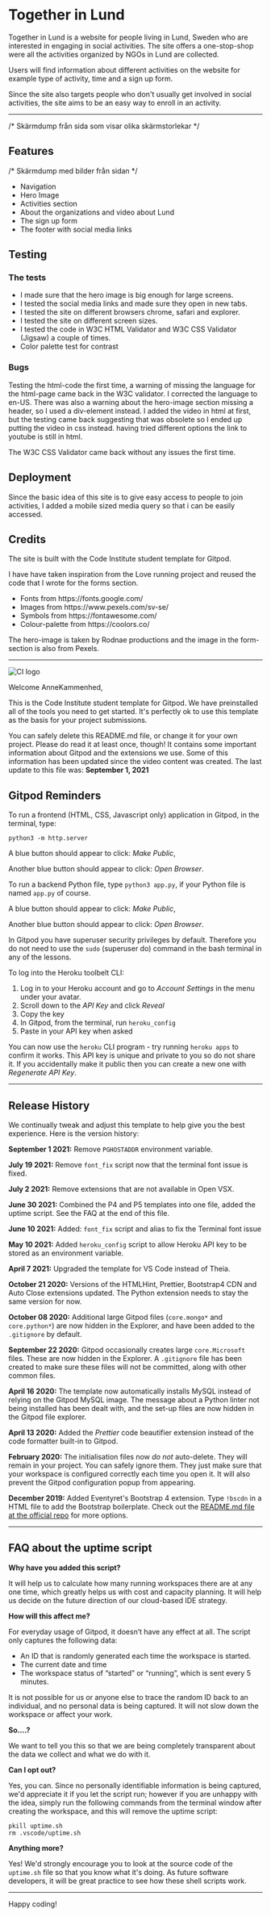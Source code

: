<h1>Together in Lund</h1>

Together in Lund is a website for people living in Lund, Sweden who are interested in engaging in social activities. The site offers a one-stop-shop were all the activities organized by NGOs in Lund are collected. 

Users will find information about different activities on the website for example type of activity, time and a sign up form. 

Since the site also targets people who don't usually get involved in social activities, the site aims to be an easy way to enroll in an activity. 
_________________________

/* Skärmdump från sida som visar olika skärmstorlekar */

<h2>Features</h2>

/* Skärmdump med bilder från sidan */

<ul>
<li>Navigation</li>
<li>Hero Image</li>
<li>Activities section</li>
<li>About the organizations and video about Lund</li>
<li>The sign up form</li>
<li>The footer with social media links</li>
</ul>

<h2>Testing</h2>
<h3>The tests</h3>


<ul>
<li>I made sure that the hero image is big enough for large screens.</li>
<li>I tested the social media links and made sure they open in new tabs.</li>
<li>I tested the site on different browsers chrome, safari and explorer.</li>
<li>I tested the site on different screen sizes.</li>
<li>I tested the code in W3C HTML Validator and W3C CSS Validator (Jigsaw) a couple of times.</li>
<li>Color palette test for contrast</li>
</ul>

<h3>Bugs</h3>
Testing the html-code the first time, a warning of missing the language for the html-page came back in the W3C validator. I corrected the language to en-US. There was also a warning about the hero-image section missing a header, so I used a div-element instead. I added the video in html at first, but the testing came back suggesting that was obsolete so I ended up putting the video in css instead. having tried different options the link to youtube is still in html.

The W3C CSS Validator came back without any issues the first time. 


<h2>Deployment</h2>
Since the basic idea of this site is to give easy access to people to join activities, I added a mobile sized media query so that i can be easily accessed.


<h2>Credits</h2>
The site is built with the Code Institute student template for Gitpod. 

I have have taken inspiration from the Love running project and reused the code that I wrote for the forms section. 

<ul>
<li>Fonts from https://fonts.google.com/</li>
<li>Images from https://www.pexels.com/sv-se/</li>
<li>Symbols from https://fontawesome.com/</li>
<li>Colour-palette from https://coolors.co/</li>
</ul>

The hero-image is taken by Rodnae productions and the image in the form-section is also from Pexels.
_______________________

![CI logo](https://codeinstitute.s3.amazonaws.com/fullstack/ci_logo_small.png)

Welcome AnneKammenhed,

This is the Code Institute student template for Gitpod. We have preinstalled all of the tools you need to get started. It's perfectly ok to use this template as the basis for your project submissions.

You can safely delete this README.md file, or change it for your own project. Please do read it at least once, though! It contains some important information about Gitpod and the extensions we use. Some of this information has been updated since the video content was created. The last update to this file was: **September 1, 2021**

## Gitpod Reminders

To run a frontend (HTML, CSS, Javascript only) application in Gitpod, in the terminal, type:

`python3 -m http.server`

A blue button should appear to click: _Make Public_,

Another blue button should appear to click: _Open Browser_.

To run a backend Python file, type `python3 app.py`, if your Python file is named `app.py` of course.

A blue button should appear to click: _Make Public_,

Another blue button should appear to click: _Open Browser_.

In Gitpod you have superuser security privileges by default. Therefore you do not need to use the `sudo` (superuser do) command in the bash terminal in any of the lessons.

To log into the Heroku toolbelt CLI:

1. Log in to your Heroku account and go to *Account Settings* in the menu under your avatar.
2. Scroll down to the *API Key* and click *Reveal*
3. Copy the key
4. In Gitpod, from the terminal, run `heroku_config`
5. Paste in your API key when asked

You can now use the `heroku` CLI program - try running `heroku apps` to confirm it works. This API key is unique and private to you so do not share it. If you accidentally make it public then you can create a new one with _Regenerate API Key_.

------

## Release History

We continually tweak and adjust this template to help give you the best experience. Here is the version history:

**September 1 2021:** Remove `PGHOSTADDR` environment variable.

**July 19 2021:** Remove `font_fix` script now that the terminal font issue is fixed.

**July 2 2021:** Remove extensions that are not available in Open VSX.

**June 30 2021:** Combined the P4 and P5 templates into one file, added the uptime script. See the FAQ at the end of this file.

**June 10 2021:** Added: `font_fix` script and alias to fix the Terminal font issue

**May 10 2021:** Added `heroku_config` script to allow Heroku API key to be stored as an environment variable.

**April 7 2021:** Upgraded the template for VS Code instead of Theia.

**October 21 2020:** Versions of the HTMLHint, Prettier, Bootstrap4 CDN and Auto Close extensions updated. The Python extension needs to stay the same version for now.

**October 08 2020:** Additional large Gitpod files (`core.mongo*` and `core.python*`) are now hidden in the Explorer, and have been added to the `.gitignore` by default.

**September 22 2020:** Gitpod occasionally creates large `core.Microsoft` files. These are now hidden in the Explorer. A `.gitignore` file has been created to make sure these files will not be committed, along with other common files.

**April 16 2020:** The template now automatically installs MySQL instead of relying on the Gitpod MySQL image. The message about a Python linter not being installed has been dealt with, and the set-up files are now hidden in the Gitpod file explorer.

**April 13 2020:** Added the _Prettier_ code beautifier extension instead of the code formatter built-in to Gitpod.

**February 2020:** The initialisation files now _do not_ auto-delete. They will remain in your project. You can safely ignore them. They just make sure that your workspace is configured correctly each time you open it. It will also prevent the Gitpod configuration popup from appearing.

**December 2019:** Added Eventyret's Bootstrap 4 extension. Type `!bscdn` in a HTML file to add the Bootstrap boilerplate. Check out the <a href="https://github.com/Eventyret/vscode-bcdn" target="_blank">README.md file at the official repo</a> for more options.

------

## FAQ about the uptime script

**Why have you added this script?**

It will help us to calculate how many running workspaces there are at any one time, which greatly helps us with cost and capacity planning. It will help us decide on the future direction of our cloud-based IDE strategy.

**How will this affect me?**

For everyday usage of Gitpod, it doesn’t have any effect at all. The script only captures the following data:

- An ID that is randomly generated each time the workspace is started.
- The current date and time
- The workspace status of “started” or “running”, which is sent every 5 minutes.

It is not possible for us or anyone else to trace the random ID back to an individual, and no personal data is being captured. It will not slow down the workspace or affect your work.

**So….?**

We want to tell you this so that we are being completely transparent about the data we collect and what we do with it.

**Can I opt out?**

Yes, you can. Since no personally identifiable information is being captured, we'd appreciate it if you let the script run; however if you are unhappy with the idea, simply run the following commands from the terminal window after creating the workspace, and this will remove the uptime script:

```
pkill uptime.sh
rm .vscode/uptime.sh
```

**Anything more?**

Yes! We'd strongly encourage you to look at the source code of the `uptime.sh` file so that you know what it's doing. As future software developers, it will be great practice to see how these shell scripts work.

---

Happy coding!
